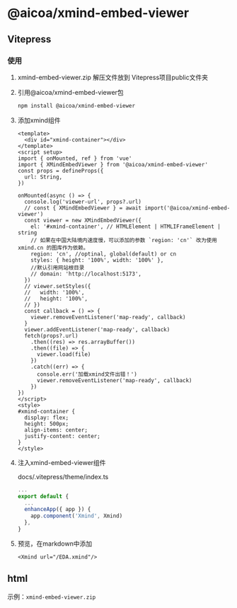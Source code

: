# @aicoa/xmind-embed-viewer

## Vitepress

### 使用

1. xmind-embed-viewer.zip 解压文件放到 Vitepress项目public文件夹

2. 引用@aicoa/xmind-embed-viewer包

   ```bash
   npm install @aicoa/xmind-embed-viewer
   ```

   

3. 添加xmind组件

    ```vue
    <template>
      <div id="xmind-container"></div>
    </template>
    <script setup>
    import { onMounted, ref } from 'vue'
    import { XMindEmbedViewer } from '@aicoa/xmind-embed-viewer'
    const props = defineProps({
      url: String,
    })
    
    onMounted(async () => {
      console.log('viewer-url', props?.url)
      // const { XMindEmbedViewer } = await import('@aicoa/xmind-embed-viewer')
      const viewer = new XMindEmbedViewer({
        el: '#xmind-container', // HTMLElement | HTMLIFrameElement | string
        // 如果在中国大陆境内速度慢，可以添加的参数 `region: 'cn'` 改为使用 xmind.cn 的图库作为依赖。
        region: 'cn', //optinal, global(default) or cn
        styles: { height: '100%', width: '100%' },
        //默认引用网站根目录
        // domain: 'http://localhost:5173',
      })
      // viewer.setStyles({
      //   width: '100%',
      //   height: '100%',
      // })
      const callback = () => {
        viewer.removeEventListener('map-ready', callback)
      }
      viewer.addEventListener('map-ready', callback)
      fetch(props?.url)
        .then((res) => res.arrayBuffer())
        .then((file) => {
          viewer.load(file)
        })
        .catch((err) => {
          console.err('加载xmind文件出错！')
          viewer.removeEventListener('map-ready', callback)
        })
    })
    </script>
    <style>
    #xmind-container {
      display: flex;
      height: 500px;
      align-items: center;
      justify-content: center;
    }
    </style>
    
    ```

4. 注入xmind-embed-viewer组件

   docs/.vitepress/theme/index.ts

   ```js
   ... 
   export default {
     ...
     enhanceApp({ app }) {
       app.component('Xmind', Xmind)
     },
   }
   ```

5. 预览，在markdown中添加

    ```vue
    <Xmind url="/EDA.xmind"/>
    ```

## html

示例：`xmind-embed-viewer.zip`



